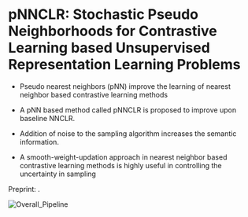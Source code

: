 
# pNNCLR: Stochastic Pseudo Neighborhoods for Contrastive Learning based Unsupervised Representation Learning Problems

* Pseudo nearest neighbors (pNN) improve the learning of nearest neighbor based contrastive learning methods

* A pNN based method called pNNCLR is proposed to improve upon baseline NNCLR.
  
* Addition of noise to the sampling algorithm increases the semantic information.

* A smooth-weight-updation approach in nearest neighbor based contrastive learning methods is highly useful in controlling the uncertainty in sampling
 

Preprint: [](https://arxiv.org/abs/2308.06983).

![Overall_Pipeline]()
